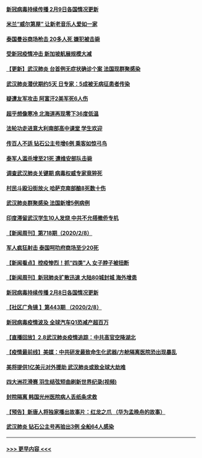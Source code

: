 #### [新冠病毒持续传播 2月9日各国情况更新](../pages/prog202/a102773346.md?t=02100611) 
#### [米兰“威尔第屋” 让新老音乐人爱如一家](../pages/prog202/a102773245.md?t=02100611) 
#### [泰国曼谷商场枪击 20多人死 嫌犯被击毙](../pages/prog202/a102773230.md?t=02100611) 
#### [受新冠疫情冲击 新加坡航展规模大减](../pages/prog202/a102773207.md?t=02100611) 
#### [【更新】武汉肺炎 台首例无症状确诊个案 法国现群聚感染](../pages/prog202/a102770740.md?t=02100611) 
#### [武汉肺炎潜伏期约5天 日专家：5成被无病征患者传染](../pages/prog202/a102773145.md?t=02100611) 
#### [疑遭友军攻击 阿富汗2美军死6人伤](../pages/prog202/a102773140.md?t=02100611) 
#### [超乎想像寒冷 北海道再现零下36度低温](../pages/prog202/a102773122.md?t=02100611) 
#### [法轮功走进意大利南部高中课堂 学生欢迎](../pages/prog202/a102773105.md?t=02100611) 
#### [传百人不适 钻石公主号增6例 乘客如惊弓鸟](../pages/prog202/a102773051.md?t=02100611) 
#### [泰军人滥杀增至21死 遭维安部队击毙](../pages/prog202/a102772913.md?t=02100611) 
#### [调查武汉肺炎关键期 病毒权威专家竟猝死](../pages/prog202/a102773033.md?t=02100611) 
#### [村民斗殴沿街放火 哈萨克南部酿8死数十伤](../pages/prog202/a102772980.md?t=02100611) 
#### [武汉肺炎群聚感染 法国新增5例病例](../pages/prog202/a102772957.md?t=02100611) 
#### [印度滞留武汉学生10人发烧 中共不允搭撤侨专机](../pages/prog202/a102772946.md?t=02100611) 
#### [【新闻周刊】第718期（2020/2/8）](../pages/prog202/a102772921.md?t=02100611) 
#### [军人疯狂射击 泰国呵叻府商场至少20死](../pages/prog202/a102772833.md?t=02100611) 
#### [【新闻看点】控疫惨烈！抓“四类”人 女子脖子被扭断](../pages/prog202/a102772896.md?t=02100611) 
#### [【新闻周刊】新冠肺炎扩散迅速 大陆80城封城 海外增患](../pages/prog202/a102772852.md?t=02100611) 
#### [新冠病毒持续传播 2月8日各国情况更新](../pages/prog202/a102772826.md?t=02100611) 
#### [【社区广角镜  】第443期  （2020/2/8）](../pages/prog202/a102772736.md?t=02100611) 
#### [新冠病毒疫情波及 全球汽车Q1恐减产超百万](../pages/prog202/a102772695.md?t=02100611) 
#### [【直播回放】2.8武汉肺炎疫情追踪：中共高官空降湖北](../pages/prog202/a102772618.md?t=02100611) 
#### [【疫情最前线】美媒：中共研发最致命生化武器/方舱隔离医院恐出现暴乱](../pages/prog202/a102772439.md?t=02100611) 
#### [美将提供1亿美元对外援助 武汉肺炎或致全球大劫难](../pages/prog202/a102772361.md?t=02100611) 
#### [四大洲花滑赛 羽生结弦短曲刷新世界纪录(视频)](../pages/prog202/a102772341.md?t=02100611) 
#### [封院隔离 韩国光州医院病人丢纸条求救](../pages/prog202/a102772282.md?t=02100611) 
#### [【预告】新唐人将独家播出故事片：红龙之爪 （华为孟晚舟的故事）](../pages/prog202/a102767728.md?t=02100611) 
#### [武汉肺炎 钻石公主号再验出3例 全船64人感染](../pages/prog202/a102771726.md?t=02100611) 

----
#### [ >>> 更早内容 <<< ](../indexes/prog202-earlier.md)
